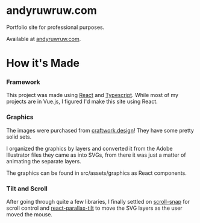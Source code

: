# andyruwruw.com

Portfolio site for professional purposes.

Available at [andyruwruw.com](https://andyruwruw.com/).

# How it's Made

### Framework

This project was made using [React](https://reactjs.org/) and [Typescript](https://www.typescriptlang.org/). While most of my projects are in Vue.js, I figured I'd make this site using React.

### Graphics

The images were purchased from [craftwork.design](https://craftwork.design/)! They have some pretty solid sets.

I organized the graphics by layers and converted it from the Adobe Illustrator files they came as into SVGs, from there it was just a matter of animating the separate layers.

The graphics can be found in src/assets/graphics as React components.

### Tilt and Scroll

After going through quite a few libraries, I finally settled on [scroll-snap](https://www.npmjs.com/package/scroll-snap) for scroll control and [react-parallax-tilt](https://www.npmjs.com/package/react-parallax-tilt) to move the SVG layers as the user moved the mouse.
